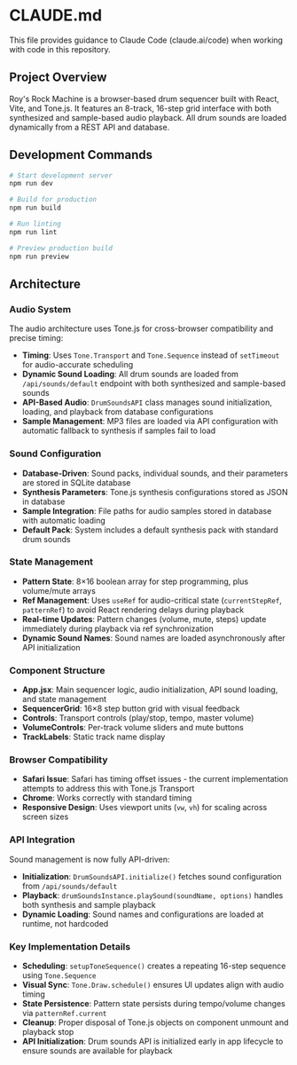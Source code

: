 # CLAUDE.md

This file provides guidance to Claude Code (claude.ai/code) when working with code in this repository.

## Project Overview

Roy's Rock Machine is a browser-based drum sequencer built with React, Vite, and Tone.js. It features an 8-track, 16-step grid interface with both synthesized and sample-based audio playback. All drum sounds are loaded dynamically from a REST API and database.

## Development Commands

```bash
# Start development server
npm run dev

# Build for production
npm run build

# Run linting
npm run lint

# Preview production build
npm run preview
```

## Architecture

### Audio System
The audio architecture uses Tone.js for cross-browser compatibility and precise timing:

- **Timing**: Uses `Tone.Transport` and `Tone.Sequence` instead of `setTimeout` for audio-accurate scheduling
- **Dynamic Sound Loading**: All drum sounds are loaded from `/api/sounds/default` endpoint with both synthesized and sample-based sounds
- **API-Based Audio**: `DrumSoundsAPI` class manages sound initialization, loading, and playback from database configurations
- **Sample Management**: MP3 files are loaded via API configuration with automatic fallback to synthesis if samples fail to load

### Sound Configuration
- **Database-Driven**: Sound packs, individual sounds, and their parameters are stored in SQLite database
- **Synthesis Parameters**: Tone.js synthesis configurations stored as JSON in database
- **Sample Integration**: File paths for audio samples stored in database with automatic loading
- **Default Pack**: System includes a default synthesis pack with standard drum sounds

### State Management
- **Pattern State**: 8×16 boolean array for step programming, plus volume/mute arrays
- **Ref Management**: Uses `useRef` for audio-critical state (`currentStepRef`, `patternRef`) to avoid React rendering delays during playback
- **Real-time Updates**: Pattern changes (volume, mute, steps) update immediately during playback via ref synchronization
- **Dynamic Sound Names**: Sound names are loaded asynchronously after API initialization

### Component Structure
- **App.jsx**: Main sequencer logic, audio initialization, API sound loading, and state management
- **SequencerGrid**: 16×8 step button grid with visual feedback
- **Controls**: Transport controls (play/stop, tempo, master volume)
- **VolumeControls**: Per-track volume sliders and mute buttons
- **TrackLabels**: Static track name display

### Browser Compatibility
- **Safari Issue**: Safari has timing offset issues - the current implementation attempts to address this with Tone.js Transport
- **Chrome**: Works correctly with standard timing
- **Responsive Design**: Uses viewport units (`vw`, `vh`) for scaling across screen sizes

### API Integration
Sound management is now fully API-driven:
- **Initialization**: `DrumSoundsAPI.initialize()` fetches sound configuration from `/api/sounds/default`
- **Playback**: `drumSoundsInstance.playSound(soundName, options)` handles both synthesis and sample playback
- **Dynamic Loading**: Sound names and configurations are loaded at runtime, not hardcoded

### Key Implementation Details
- **Scheduling**: `setupToneSequence()` creates a repeating 16-step sequence using `Tone.Sequence`
- **Visual Sync**: `Tone.Draw.schedule()` ensures UI updates align with audio timing
- **State Persistence**: Pattern state persists during tempo/volume changes via `patternRef.current`
- **Cleanup**: Proper disposal of Tone.js objects on component unmount and playback stop
- **API Initialization**: Drum sounds API is initialized early in app lifecycle to ensure sounds are available for playback